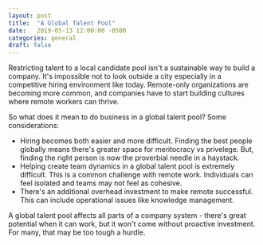 ```yaml
---
layout: post
title:  "A Global Talent Pool"
date:   2019-05-13 12:00:00 -0500
categories: general
draft: false
---
```


Restricting talent to a local candidate pool isn't a sustainable way to build a company. It's impossible not to look outside a city especially in a competitive hiring environment like today. Remote-only organizations are becoming more common, and companies have to start building cultures where remote workers can thrive.

So what does it mean to do business in a global talent pool? Some considerations:

- Hiring becomes both easier and more difficult. Finding the best people globally means there's greater space for meritocracy vs privelege. But, finding the right person is now the proverbial needle in a haystack. 
- Helping create team dynamics in a global talent pool is extremely difficult. This is a common challenge with remote work. Individuals can feel isolated and teams may not feel as cohesive. 
- There's an additional overhead investment to make remote successful. This can include operational issues like knowledge management.

A global talent pool affects all parts of a company system - there's great potential when it can work, but it won't come without proactive investment. For many, that may be too tough a hurdle.